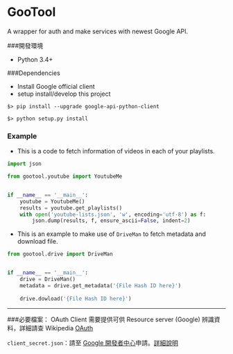 # GooTool
A wrapper for auth and make services with newest Google API.

###開發環境
- Python 3.4+

###Dependencies
- Install Google official client
- setup install/develop this project

```
$> pip install --upgrade google-api-python-client

$> python setup.py install
```

### Example
- This is a code to fetch information of videos in each of your playlists.

```python
import json

from gootool.youtube import YoutubeMe


if __name__ == '__main__':
    youtube = YoutubeMe()
    results = youtube.get_playlists()
    with open('youtube-lists.json', 'w', encoding='utf-8') as f:
        json.dump(results, f, ensure_ascii=False, indent=2)

```

- This is an example to make use of `DriveMan` to fetch metadata and download file.

```python
from gootool.drive import DriveMan


if __name__ == '__main__':
    drive = DriveMan()
    metadata = drive.get_metadata('{File Hash ID here}')
    
    drive.dowload('{File Hash ID here}')

```

---

###必要檔案：
OAuth Client 需要提供可供 Resource server (Google) 辨識資料，詳細請查 Wikipedia  [OAuth](https://zh.wikipedia.org/wiki/OAuth)

`client_secret.json`：請至 [Google 開發者中心](https://console.developers.google.com/project)申請。[詳細說明](https://developers.google.com/drive/web/about-auth)
